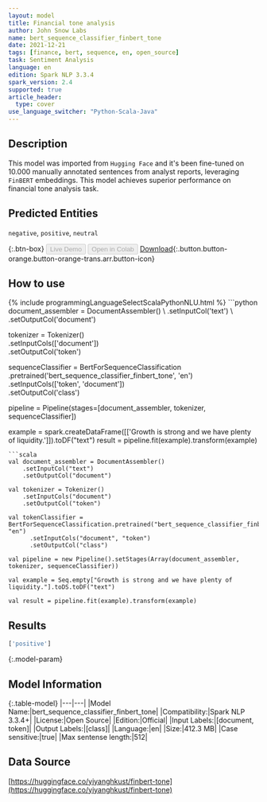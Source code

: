 ```yaml
---
layout: model
title: Financial tone analysis
author: John Snow Labs
name: bert_sequence_classifier_finbert_tone
date: 2021-12-21
tags: [finance, bert, sequence, en, open_source]
task: Sentiment Analysis
language: en
edition: Spark NLP 3.3.4
spark_version: 2.4
supported: true
article_header:
  type: cover
use_language_switcher: "Python-Scala-Java"
---
```


## Description

This model was imported from `Hugging Face` and it's been fine-tuned on 10.000 manually annotated sentences from analyst reports, leveraging `FinBERT` embeddings. This model achieves superior performance on financial tone analysis task.

## Predicted Entities

`negative`, `positive`, `neutral`

{:.btn-box}
<button class="button button-orange" disabled>Live Demo</button>
<button class="button button-orange" disabled>Open in Colab</button>
[Download](https://s3.amazonaws.com/auxdata.johnsnowlabs.com/public/models/bert_sequence_classifier_finbert_tone_en_3.3.4_2.4_1640084720745.zip){:.button.button-orange.button-orange-trans.arr.button-icon}

## How to use



<div class="tabs-box" markdown="1">
{% include programmingLanguageSelectScalaPythonNLU.html %}
```python
document_assembler = DocumentAssembler() \
    .setInputCol('text') \
    .setOutputCol('document')

tokenizer = Tokenizer() \
    .setInputCols(['document']) \
    .setOutputCol('token')

sequenceClassifier = BertForSequenceClassification \
      .pretrained('bert_sequence_classifier_finbert_tone', 'en') \
      .setInputCols(['token', 'document']) \
      .setOutputCol('class')

pipeline = Pipeline(stages=[document_assembler, tokenizer, sequenceClassifier])

example = spark.createDataFrame([['Growth is strong and we have plenty of liquidity.']]).toDF("text")
result = pipeline.fit(example).transform(example)
```
```scala
val document_assembler = DocumentAssembler() 
    .setInputCol("text") 
    .setOutputCol("document")

val tokenizer = Tokenizer() 
    .setInputCols("document") 
    .setOutputCol("token")

val tokenClassifier = BertForSequenceClassification.pretrained("bert_sequence_classifier_finbert_tone", "en")
      .setInputCols("document", "token")
      .setOutputCol("class")

val pipeline = new Pipeline().setStages(Array(document_assembler, tokenizer, sequenceClassifier))

val example = Seq.empty["Growth is strong and we have plenty of liquidity."].toDS.toDF("text")

val result = pipeline.fit(example).transform(example)
```
</div>

## Results

```bash
['positive']
```

{:.model-param}
## Model Information

{:.table-model}
|---|---|
|Model Name:|bert_sequence_classifier_finbert_tone|
|Compatibility:|Spark NLP 3.3.4+|
|License:|Open Source|
|Edition:|Official|
|Input Labels:|[document, token]|
|Output Labels:|[class]|
|Language:|en|
|Size:|412.3 MB|
|Case sensitive:|true|
|Max sentense length:|512|

## Data Source

[https://huggingface.co/yiyanghkust/finbert-tone](https://huggingface.co/yiyanghkust/finbert-tone)